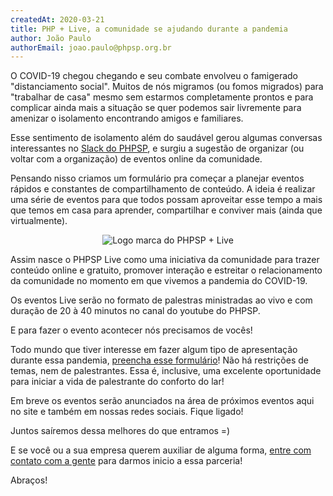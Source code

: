 ```yaml
---
createdAt: 2020-03-21
title: PHP + Live, a comunidade se ajudando durante a pandemia
author: João Paulo
authorEmail: joao.paulo@phpsp.org.br
---
```


O COVID-19 chegou chegando e seu combate envolveu o famigerado "distanciamento
social". Muitos de nós migramos (ou fomos migrados) para "trabalhar de casa"
mesmo sem estarmos completamente prontos e para complicar ainda mais a situação
se quer podemos sair livremente para amenizar o isolamento encontrando amigos e
familiares.

Esse sentimento de isolamento além do saudável gerou algumas conversas
interessantes no [Slack do PHPSP](https://bit.ly/vem-pro-slack-phpsp), e surgiu
a sugestão de organizar (ou voltar com a organização) de eventos online da
comunidade.

Pensando nisso criamos um formulário pra começar a planejar eventos rápidos e
constantes de compartilhamento de conteúdo. A ideia é realizar uma série de
eventos para que todos possam aproveitar esse tempo a mais que temos em casa
para aprender, compartilhar e conviver mais (ainda que virtualmente).

<p align="center">
  <img alt="Logo marca do PHPSP + Live" src="/assets/images/posts/php-live-pandemia-2020/phpsp-live.png">
</p>

Assim nasce o PHPSP Live como uma iniciativa da comunidade para trazer conteúdo
online e gratuito, promover interação e estreitar o relacionamento da comunidade
no momento em que vivemos a pandemia do COVID-19.

Os eventos Live serão no formato de palestras ministradas ao vivo e com duração
de 20 à 40 minutos no canal do youtube do PHPSP.

E para fazer o evento acontecer nós precisamos de vocês!

Todo mundo que tiver interesse em fazer algum tipo de apresentação durante essa
pandemia, [preencha esse formulário](https://bit.ly/palestre-no-phpsp-live)! Não
há restrições de temas, nem de palestrantes. Essa é, inclusive, uma excelente
oportunidade para iniciar a vida de palestrante do conforto do lar!

Em breve os eventos serão anunciados na área de próximos eventos aqui no site e
também em nossas redes sociais. Fique ligado!

Juntos saíremos dessa melhores do que entramos =)

E se você ou a sua empresa querem auxiliar de alguma forma,
[entre com contato com a gente](https://bit.ly/patrocine-o-phpsp-live) para
darmos inicio a essa parceria!

Abraços!
